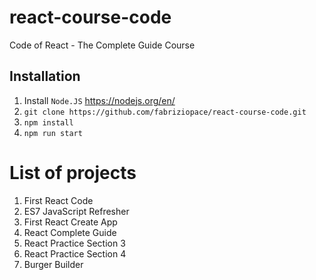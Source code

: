 # react-course-code
Code of React - The Complete Guide Course

## Installation
1. Install `Node.JS` https://nodejs.org/en/
2. `git clone https://github.com/fabriziopace/react-course-code.git`
3. `npm install`
4. `npm run start`

# List of projects
1. First React Code
1. ES7 JavaScript Refresher
3. First React Create App
4. React Complete Guide
5. React Practice Section 3
6. React Practice Section 4
7. Burger Builder 
